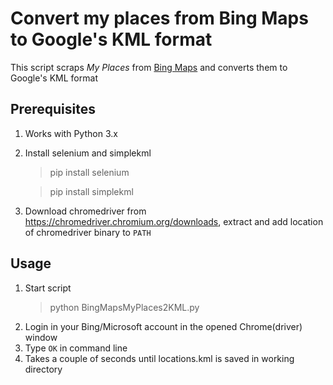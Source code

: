 # Convert my places from Bing Maps to Google's KML format #

This script scraps *My Places* from [Bing Maps](www.bing.com/maps) and converts them to Google's KML format

##  Prerequisites ##
1. Works with Python 3.x
2. Install selenium and simplekml
   > pip install selenium
   
   > pip install simplekml
3. Download chromedriver from https://chromedriver.chromium.org/downloads, extract and add location of chromedriver binary to `PATH`

## Usage ##
1. Start script
    > python BingMapsMyPlaces2KML.py
2. Login in your Bing/Microsoft account in the opened Chrome(driver) window
3. Type `OK` in command line
4. Takes a couple of seconds until locations.kml is saved in working directory